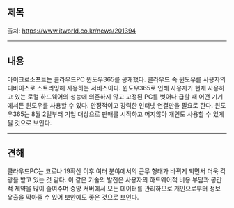 ## 제목
출처: <https://www.itworld.co.kr/news/201394>
***
## 내용
마이크로소프트는 클라우드PC 윈도우365를 공개했다. 클라우드 속 윈도우를 사용자의 디바이스로 스트리밍해 사용하는 서비스이다. 윈도우365로 인해 사용자가 현재 사용하고 있는 로컬 하드웨어의 성능에 의존하지 않고 고정된 PC를 벗어나 급할 때 어떤 기기에서든 윈도우를 사용할 수 있다. 안정적이고 강력한 인터넷 연결만을 필요로
 한다. 윈도우365는 8월 2일부터 기업 대상으로 판매를 시작하고 머지않아 개인도 사용할 수 있게 될 것으로 보인다. 
 ***
## 견해
클라우드PC는 코로나 19확산 이후 여러 분야에서의 근무 형태가 바뀌게 되면서 더욱 각광을 받고 있는 것 같다. 이 같은 기술의 발전은 사용자의 하드웨어적 비용 부담과 공간적 제약을 많이 줄여주며 중앙 서버에서 모든 데이터를 관리하므로 개인으로부터 정보 유출을 막아줄 수 있어 보안에도 좋은 것으로 보인다.
